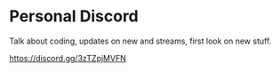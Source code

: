 
# Personal Discord

Talk about coding, updates on new and streams, first look on new stuff.

https://discord.gg/3zTZpjMVFN
